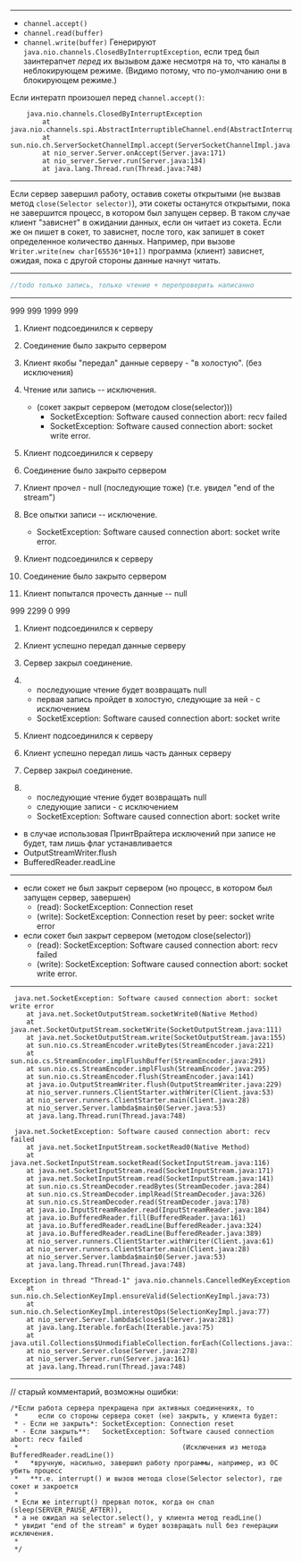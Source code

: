 
________________________________________________________________________________________________________________________

- `channel.accept()`
- `channel.read(buffer)`
- `channel.write(buffer)`
Генерируют `java.nio.channels.ClosedByInterruptException`, если тред был заинтерапчет _перед_ их вызывом
даже несмотря на то, что каналы в неблокирующем режиме. (Видимо потому, что по-умолчанию они в блокирующем режиме.)

Если интератп произошел перед `channel.accept()`:
```
    java.nio.channels.ClosedByInterruptException
        at java.nio.channels.spi.AbstractInterruptibleChannel.end(AbstractInterruptibleChannel.java:202)
        at sun.nio.ch.ServerSocketChannelImpl.accept(ServerSocketChannelImpl.java:257)
        at nio_server.Server.onAccept(Server.java:171)
        at nio_server.Server.run(Server.java:134)
        at java.lang.Thread.run(Thread.java:748)
```
________________________________________________________________________________________________________________________


Если сервер завершил работу, оставив сокеты открытыми (не вызвав метод `close(Selector selector)`), 
эти сокеты останутся открытыми, пока не завершится процесс, в котором был запущен сервер.
В таком случае клиент "зависнет" в ожидании данных, если он читает из сокета. Если же он пишет в сокет, 
то зависнет, после того, как запишет в сокет определенное количество данных. 
Например, при вызове `Writer.write(new char[65536*10+1])` программа (клиент) зависнет, ожидая, 
пока с другой стороны данные начнут читать.

________________________________________________________________________________________________________________________

```java
//todo только запись, только чтение + перепроверить написанно
```

________________________________________________________________________________________________________________________

999 999 1999 999
1. Клиент подсоединился к серверу
2. Соединение было закрыто сервером
3. Клиент якобы "передал" данные серверу - "в холостую". (без исключения)
4. Чтение или запись -- исключения.
    - (сокет закрыт сервером (методом close(selector)))
        - SocketException: Software caused connection abort: recv failed
        - SocketException: Software caused connection abort: socket write error.

1. Клиент подсоединился к серверу
2. Соединение было закрыто сервером
3. Клиент прочел - null (последующие тоже) (т.е. увидел "end of the stream")
4. Все опытки записи -- исключение.
    - SocketException: Software caused connection abort: socket write error.



1. Клиент подсоединился к серверу
2. Соединение было закрыто сервером
3. Клиент попытался прочесть данные -- null



999 2299 0 999
1. Клиент подсоединился к серверу
2. Клиент успешно передал данные серверу
3. Сервер закрыл соединение.
4.  - последующие чтение будет возвращать null
    - первая запись пройдет в холостую, следующие за ней - с исключением
    - SocketException: Software caused connection abort: socket write 

1. Клиент подсоединился к серверу
2. Клиент успешно передал лишь часть данных серверу
3. Сервер закрыл соединение.
4.  - последующие чтение будет возвращать null
    - следующие записи - с исключением
    - SocketException: Software caused connection abort: socket write 



 - в случае использовая ПринтВрайтера исключений при записе не будет, там 
 лишь флаг устанавливается 
 - OutputStreamWriter.flush
 - BufferedReader.readLine
 
 
 
________________________________________________________________________________________________________________________
 
- если сокет не был закрыт сервером (но процесс, в котором был запущен сервер, завершен)
  - (read):  SocketException: Connection reset
  - (write): SocketException: Connection reset by peer: socket write error
- если сокет был закрыт сервером (методом close(selector))
  - (read):  SocketException: Software caused connection abort: recv failed
  - (write): SocketException: Software caused connection abort: socket write error.

________________________________________________________________________________________________________________________
 
```
 java.net.SocketException: Software caused connection abort: socket write error
 	at java.net.SocketOutputStream.socketWrite0(Native Method)
 	at java.net.SocketOutputStream.socketWrite(SocketOutputStream.java:111)
 	at java.net.SocketOutputStream.write(SocketOutputStream.java:155)
 	at sun.nio.cs.StreamEncoder.writeBytes(StreamEncoder.java:221)
 	at sun.nio.cs.StreamEncoder.implFlushBuffer(StreamEncoder.java:291)
 	at sun.nio.cs.StreamEncoder.implFlush(StreamEncoder.java:295)
 	at sun.nio.cs.StreamEncoder.flush(StreamEncoder.java:141)
 	at java.io.OutputStreamWriter.flush(OutputStreamWriter.java:229)
 	at nio_server.runners.ClientStarter.withWriter(Client.java:53)
 	at nio_server.runners.ClientStarter.main(Client.java:28)
 	at nio_server.Server.lambda$main$0(Server.java:53)
 	at java.lang.Thread.run(Thread.java:748)
 	
 java.net.SocketException: Software caused connection abort: recv failed
 	at java.net.SocketInputStream.socketRead0(Native Method)
 	at java.net.SocketInputStream.socketRead(SocketInputStream.java:116)
 	at java.net.SocketInputStream.read(SocketInputStream.java:171)
 	at java.net.SocketInputStream.read(SocketInputStream.java:141)
 	at sun.nio.cs.StreamDecoder.readBytes(StreamDecoder.java:284)
 	at sun.nio.cs.StreamDecoder.implRead(StreamDecoder.java:326)
 	at sun.nio.cs.StreamDecoder.read(StreamDecoder.java:178)
 	at java.io.InputStreamReader.read(InputStreamReader.java:184)
 	at java.io.BufferedReader.fill(BufferedReader.java:161)
 	at java.io.BufferedReader.readLine(BufferedReader.java:324)
 	at java.io.BufferedReader.readLine(BufferedReader.java:389)
 	at nio_server.runners.ClientStarter.withWriter(Client.java:61)
 	at nio_server.runners.ClientStarter.main(Client.java:28)
 	at nio_server.Server.lambda$main$0(Server.java:53)
 	at java.lang.Thread.run(Thread.java:748)

Exception in thread "Thread-1" java.nio.channels.CancelledKeyException
    at sun.nio.ch.SelectionKeyImpl.ensureValid(SelectionKeyImpl.java:73)
    at sun.nio.ch.SelectionKeyImpl.interestOps(SelectionKeyImpl.java:77)
    at nio_server.Server.lambda$close$1(Server.java:281)
    at java.lang.Iterable.forEach(Iterable.java:75)
    at java.util.Collections$UnmodifiableCollection.forEach(Collections.java:1080)
    at nio_server.Server.close(Server.java:278)
    at nio_server.Server.run(Server.java:161)
    at java.lang.Thread.run(Thread.java:748)
```

________________________________________________________________________________________________________________________

// старый комментарий, возможны ошибки:

    /*Если работа сервера прекращена при активных соединениях, то
     *     если со стороны сервера сокет (не) закрыть, у клиента будет:
     * - Если не закрыть*: SocketException: Connection reset
     * - Если закрыть**:   SocketException: Software caused connection abort: recv failed
     *                                         (Исключения из метода BufferedReader.readLine())
     *   *вручную, насильно, завершил работу программы, например, из ОС убить процесс
     *   **т.е. interrupt() и вызов метода close(Selector selector), где сокет и закроется
     *
     * Если же interrupt() прервал поток, когда он спал (sleep(SERVER_PAUSE_AFTER)),
     * а не ожидал на selector.select(), у клиента метод readLine()
     * увидит "end of the stream" и будет возвращать null без генерации исключения.
     *
     */
                             

                                     



                                     
